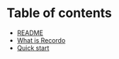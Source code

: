 # Table of contents

* [README](README.md)
* [What is Recordo](what-is-recordo.md)
* [Quick start](quick-start.md)

